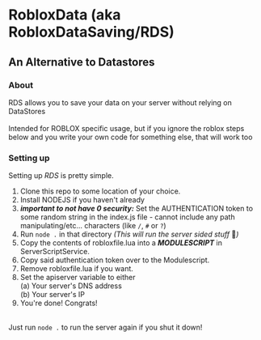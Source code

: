 # RobloxData (aka RobloxDataSaving/RDS)
## An Alternative to Datastores
### About
RDS allows you to save your data on your server without relying on DataStores<br><br>
Intended for ROBLOX specific usage, but if you ignore the roblox steps below and you write your own code for something else, that will work too


### Setting up
Setting up _RDS_ is pretty simple. <br>
1. Clone this repo to some location of your choice.<br>
2. Install NODEJS if you haven't already<br>
3. ***important to not have 0 security:*** Set the AUTHENTICATION token to some random string in the index.js file - cannot include any path manipulating/etc... characters (like `/`, `#` or `?`)
4. Run `node .` in that directory _(This will run the server sided stuff_ :eyes:_)_<br>
5. Copy the contents of robloxfile.lua into a ***MODULESCRIPT*** in ServerScriptService.
6. Copy said authentication token over to the Modulescript.
7. Remove robloxfile.lua if you want.
8. Set the apiserver variable to either<br>
(a) Your server's DNS address<br>
(b) Your server's IP
9. You're done! Congrats!

<br> Just run `node .` to run the server again if you shut it down!<br>
